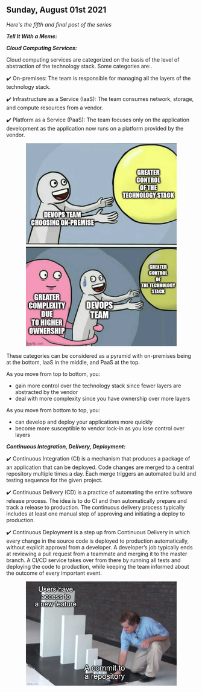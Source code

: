 ## Sunday, August 01st 2021

*Here's the fifth and final post of the series*<br>

***Tell It With a Meme:***<br>

***Cloud Computing Services:*** 

Cloud computing services are categorized on the basis of the level of abstraction of the technology stack. Some categories are:.

:heavy_check_mark: On-premises: The team is responsible for managing all the layers of the technology stack.

:heavy_check_mark: Infrastructure as a Service (IaaS): The team consumes network, storage, and compute resources from a vendor.

:heavy_check_mark: Platform as a Service (PaaS): The team focuses only on the application development as the application now runs on a platform provided by the vendor.

<p align="center">
<img src = "img/post-5-meme-1.jpg" width = 400>
</p>

These categories can be considered as a pyramid with on-premises being at the bottom, IaaS in the middle, and PaaS at the top.

As you move from top to bottom, you:

- gain more control over the technology stack since fewer layers are abstracted by the vendor
- deal with more complexity since you have ownership over more layers

As you move from bottom to top, you:
- can develop and deploy your applications more quickly
- become more susceptible to vendor lock-in as you lose control over layers

***Continuous Integration, Delivery, Deployment:***

:heavy_check_mark: Continuous Integration (CI) is a mechanism that produces a package of an application that can be deployed. Code changes are merged to a central repository multiple times a day. Each merge triggers an automated build and testing sequence for the given project.

:heavy_check_mark: Continuous Delivery (CD) is a practice of automating the entire software release process. The idea is to do CI and then automatically prepare and track a release to production. The continuous delivery process typically includes at least one manual step of approving and initiating a deploy to production.

:heavy_check_mark: Continuous Deployment is a step up from Continuous Delivery in which every change in the source code is deployed to production automatically, without explicit approval from a developer. A developer’s job typically ends at reviewing a pull request from a teammate and merging it to the master branch. A CI/CD service takes over from there by running all tests and deploying the code to production, while keeping the team informed about the outcome of every important event.

<p align="center">
<img src = "img/post-5-meme-2.jpg" width = 400>
</p>
